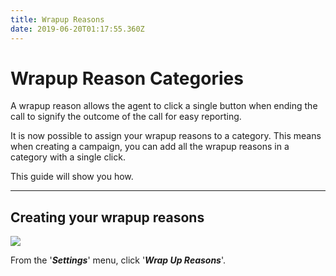 ```yaml
---
title: Wrapup Reasons
date: 2019-06-20T01:17:55.360Z
---
```



# Wrapup Reason Categories

A wrapup reason allows the agent to click a single button when ending the call to signify the outcome of the call for easy reporting.

It is now possible to assign your wrapup reasons to a category. This means when creating a campaign, you can add all the wrapup reasons in a category with a single click.

This guide will show you how.

----
## Creating your wrapup reasons

![](/images/clouddial_wrapup_1.png)

From the '_**Settings**_' menu, click '_**Wrap Up Reasons**_'.



